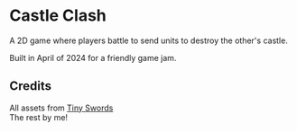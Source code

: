 # Castle Clash

A 2D game where players battle to send units to destroy the other's castle.

Built in April of 2024 for a friendly game jam.

## Credits

All assets from [Tiny Swords](https://pixelfrog-assets.itch.io/tiny-swords)  
The rest by me!
